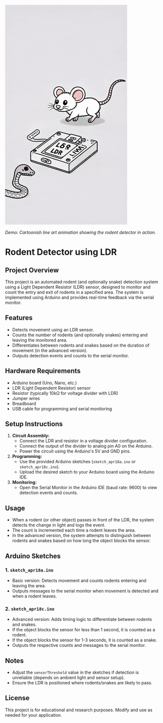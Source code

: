![Rodent Detector Demo](1752251792997video.gif)

*Demo: Cartoonish line art animation showing the rodent detector in action.*

# Rodent Detector using LDR

## Project Overview
This project is an automated rodent (and optionally snake) detection system using a Light Dependent Resistor (LDR) sensor, designed to monitor and count the entry and exit of rodents in a specified area. The system is implemented using Arduino and provides real-time feedback via the serial monitor.

## Features
- Detects movement using an LDR sensor.
- Counts the number of rodents (and optionally snakes) entering and leaving the monitored area.
- Differentiates between rodents and snakes based on the duration of movement (in the advanced version).
- Outputs detection events and counts to the serial monitor.

## Hardware Requirements
- Arduino board (Uno, Nano, etc.)
- LDR (Light Dependent Resistor) sensor
- Resistor (typically 10kΩ for voltage divider with LDR)
- Jumper wires
- Breadboard
- USB cable for programming and serial monitoring

## Setup Instructions
1. **Circuit Assembly:**
   - Connect the LDR and resistor in a voltage divider configuration.
   - Connect the output of the divider to analog pin A0 on the Arduino.
   - Power the circuit using the Arduino's 5V and GND pins.
2. **Programming:**
   - Use the provided Arduino sketches (`sketch_apr18a.ino` or `sketch_apr18c.ino`).
   - Upload the desired sketch to your Arduino board using the Arduino IDE.
3. **Monitoring:**
   - Open the Serial Monitor in the Arduino IDE (baud rate: 9600) to view detection events and counts.

## Usage
- When a rodent (or other object) passes in front of the LDR, the system detects the change in light and logs the event.
- The count is incremented each time a rodent leaves the area.
- In the advanced version, the system attempts to distinguish between rodents and snakes based on how long the object blocks the sensor.

## Arduino Sketches
### 1. `sketch_apr18a.ino`
- Basic version: Detects movement and counts rodents entering and leaving the area.
- Outputs messages to the serial monitor when movement is detected and when a rodent leaves.

### 2. `sketch_apr18c.ino`
- Advanced version: Adds timing logic to differentiate between rodents and snakes.
- If the object blocks the sensor for less than 1 second, it is counted as a rodent.
- If the object blocks the sensor for 1-3 seconds, it is counted as a snake.
- Outputs the respective counts and messages to the serial monitor.

## Notes
- Adjust the `sensorThreshold` value in the sketches if detection is unreliable (depends on ambient light and sensor setup).
- Ensure the LDR is positioned where rodents/snakes are likely to pass.

## License
This project is for educational and research purposes. Modify and use as needed for your application. 